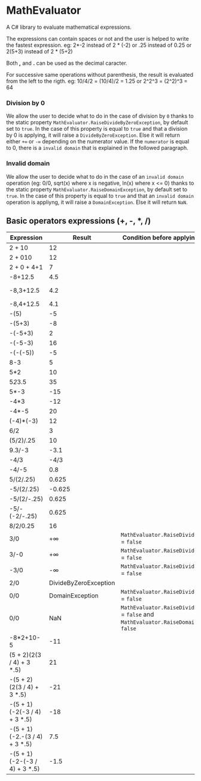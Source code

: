 # MathEvaluator
A C# library to evaluate mathematical expressions.

The expressions can contain spaces or not and the user is helped to write the fastest expression. eg: 2*-2 instead of 2 * (-2) or .25 instead of 0.25 or 2(5+3) instead of 2 * (5+2)

Both **,** and **.** can be used as the decimal caracter.

For successive same operations without parenthesis, the result is evaluated from the left to the rigth. eg: 10/4/2 = (10/4)/2 = 1.25 or 2^2^3 = (2^2)^3 = 64

### Division by 0

We allow the user to decide what to do in the case of division by `0` thanks to the static property `MathEvaluator.RaiseDivideByZeroException`, by default set to `true`.
In the case of this property is equal to `true` and that a division by 0 is applying, it will raise a `DivideByZeroException`. Else it will return either `+∞` or `-∞` depending on the numerator value. If the `numerator` is equal to 0, there is a `invalid domain` that is explained in the followed paragraph.

### Invalid domain

We allow the user to decide what to do in the case of an `invalid domain` operation (eg: 0/0, sqrt(x) where x is negative, ln(x) where x <= 0) thanks to the static property `MathEvaluator.RaiseDomainException`, by default set to `true`.
In the case of this property is equal to `true` and that an `invalid domain` operation is appliyng, it will raise a `DomainException`. Else it will return `NaN`.

## Basic operators expressions (+, -, *, /)

| Expression  | Result | Condition before applying the evaluation | Remarks |
| ----------- | ------ | ---------------------------------------- | ------- |
| 2 + 10 | 12  |
| 2 + 010 | 12  |
| 2 + 0 + 4+1 | 7 |
| -8+12.5 | 4.5 |
| -8,3+12.5 | 4.2 |   | Exact value was 4.1999999999999993 |
| -8,4+12.5 | 4.1 |
| -(5) | -5 |
| -(5+3) | -8 |
| -(-5+3) | 2 |
| -(-5-3) | 16 |
| -(-(-5)) | -5 |
| 8-3 | 5 |
| 5*2 | 10 |
| 5*2*3.5 | 35 |
| 5*-3 | -15 |
| -4*3 | -12 |
| -4*-5 | 20 |
| (-4)*(-3) | 12 |
| 6/2 | 3 |
| (5/2)/.25 | 10 |
| 9.3/-3 | -3.1 |
| -4/3 | -4/3  |
| -4/-5 | 0.8 |
| 5/(2/.25) | 0.625 |
| -5/(2/.25) | -0.625 |
| -5/(2/-.25) | 0.625 |
| -5/-(-2/-.25) | 0.625  |
| 8/2/0.25 | 16 |
| 3/0 | +∞ | `MathEvaluator.RaiseDivideByZeroException` = `false` |
| 3/-0 | +∞ | `MathEvaluator.RaiseDivideByZeroException` = `false` |
| -3/0 | -∞ | `MathEvaluator.RaiseDivideByZeroException` = `false` |
| 2/0 | DivideByZeroException |
| 0/0 | DomainException | `MathEvaluator.RaiseDivideByZeroException` = `false` |
| 0/0 | NaN | `MathEvaluator.RaiseDivideByZeroException` = `false` and `MathEvaluator.RaiseDomainException` = `false` |
| -8*2+10-5 | -11 |
| (5 + 2)(2(3 / 4) + 3 *.5) | 21 |
| -(5 + 2)(2(3 / 4) + 3 *.5) | -21 |
| -(5 + 1)(-2(-3 / 4) + 3 *.5) | -18 |
| -(5 + 1)(-2.-(3 / 4) + 3 *.5) | 7.5 |
| -(5 + 1)(-2-(-3 / 4) + 3 *.5) | -1.5 |
